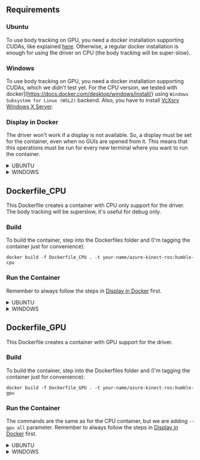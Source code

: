 ## Requirements
### Ubuntu
To use body tracking on GPU, you need a docker installation supporting CUDAs, like explained [here](https://linuxhint.com/use-nvidia-gpu-docker-containers-ubuntu-22-04-lts/).
Otherwise, a regular docker installation is enough for using the driver on CPU (the body tracking will be super-slow).

### Windows
To use body tracking on GPU, you need a docker installation supporting CUDAs, which we didn't test yet.
For the CPU version, we tested with docker](https://docs.docker.com/desktop/windows/install/) using `Windows Subsystem for Linux (WSL2)` backend.
Also, you have to install [VcXsrv Windows X Server](https://sourceforge.net/projects/vcxsrv/). 

### Display in Docker
The driver won't work if a display is not available. So, a display must be set for the container, even when no GUIs are opened from it.
This means that this operations must be run for every new terminal where you want to run the container.
<details>
  <summary>UBUNTU</summary>

		Simply run:
		```
		xhost +local:docker
		```
		Then launch the container as explained below.
</details>

<details>
  <summary>WINDOWS</summary>

		1. Start XLaunch
		2. Leave default settings and press `Next` (Multiple windows, Display number -1)
		3. Leave default settings and press `Next` (Start no client)
		4. Remove flag from `Native opengl` and press `Next`
		5. Press `Finish`
  
  		Open a WSL terminal and launch the container as explained below:
</details>

## Dockerfile_CPU
This Dockerfile creates a container with CPU only support for the driver. The body tracking will be superslow, it's useful for debug only.

### Build
To build the container, step into the Dockerfiles folder and (I'm tagging the container just for convenience):
```
docker build -f Dockerfile_CPU . -t your-name/azure-kinect-ros:humble-cpu
```

### Run the Container
Remember to always follow the steps in [Display in Docker](#display-in-docker) first.

<details>
  <summary>UBUNTU</summary>

  	To check that everything works, you can run `k4aviewer` from the container.
	Run:
	```
	docker run --privileged \
				--volume /tmp/.X11-unix:/tmp/.X11-unix:ro \
				-e DISPLAY=unix$DISPLAY \
				-it your-name/azure-kinect-ros:humble-cpu \
				k4aviewer
	```
	The viewer should open. You will get an error because the microphone does not work. If you need, you can make it work following [this steps](https://github.com/mviereck/x11docker/wiki/Container-sound:-ALSA-or-Pulseaudio#pulseaudio-with-shared-socket) and then running:

	```
	docker run --privileged \
				--volume /tmp/.X11-unix:/tmp/.X11-unix:ro \
				-e DISPLAY=unix$DISPLAY \
				--env PULSE_SERVER=unix:/tmp/pulseaudio.socket \
			    --env PULSE_COOKIE=/tmp/pulseaudio.cookie \
			    --volume /tmp/pulseaudio.socket:/tmp/pulseaudio.socket \
			    --volume /tmp/pulseaudio.client.conf:/etc/pulse/client.conf \
			    --user $(id -u):$(id -g) \
				-it your-name/azure-kinect-ros:humble-cpu \
				k4aviewer
	```

	If everything works (except the microphone), you can run the ROS driver. For all the available parameters, check the doc.
	The following command will run the driver with body tracking enabled on CPU, so it will be super slow.

	```
	docker run --privileged \
				--volume /tmp/.X11-unix:/tmp/.X11-unix:ro \
				-e DISPLAY=unix$DISPLAY \
				-it your-name/azure-kinect-ros:humble-cpu \
				ros2 launch azure_kinect_ros_driver driver.launch.py body_tracking_enabled:=true body_tracking_cpu:=true rectify_images:=false
	```
</details>

<details>
  <summary>WINDOWS</summary>
  
		To check that everything works, you can run `k4aviewer` from the container.
		Run:
		```
		docker run --privileged \
					--volume /tmp/.X11-unix:/tmp/.X11-unix:ro \
					-e DISPLAY=host.docker.internal:0.0 \
					-e QT_X11_NO_MITSHM=1 \
					-it your-name/azure-kinect-ros:humble-cpu \
					k4aviewer
		```

		If everything works (except the microphone), you can run the ROS driver. For all the available parameters, check the doc.
		The following command will run the driver with body tracking enabled on CPU, so it will be super slow.

		```
		docker run --privileged \
					--volume /tmp/.X11-unix:/tmp/.X11-unix:ro \
					-e DISPLAY=host.docker.internal:0.0 \
					-e QT_X11_NO_MITSHM=1 \
					-it your-name/azure-kinect-ros:humble-cpu \
					ros2 launch azure_kinect_ros_driver driver.launch.py body_tracking_enabled:=true body_tracking_cpu:=true rectify_images:=false
		```
</details>

## Dockerfile_GPU
This Dockerfile creates a container with GPU support for the driver.

### Build
To build the container, step into the Dockerfiles folder and (I'm tagging the container just for convenience):
```
docker build -f Dockerfile_GPU . -t your-name/azure-kinect-ros:humble-gpu
```

### Run the Container
The commands are the same as for the CPU container, but we are adding `--gpu all` parameter.
Remember to always follow the steps in [Display in Docker](#display-in-docker) first.

<details>
  <summary>UBUNTU</summary>

	To check that everything works, you can run `k4aviewer` from the container.
	Run:
	```
	docker run --privileged \
				--gpus all \
				--volume /tmp/.X11-unix:/tmp/.X11-unix:ro \
				-e DISPLAY=unix$DISPLAY \
				-it your-name/azure-kinect-ros:humble-gpu \
				k4aviewer
	```
	The viewer should open. You will get an error because the microphone does not work. If you need, you can make it work following [this steps](https://github.com/mviereck/x11docker/wiki/Container-sound:-ALSA-or-Pulseaudio#pulseaudio-with-shared-socket) and then running:

	```
	docker run --privileged \
				--gpus all \
				--volume /tmp/.X11-unix:/tmp/.X11-unix:ro \
				-e DISPLAY=unix$DISPLAY \
				--env PULSE_SERVER=unix:/tmp/pulseaudio.socket \
			    --env PULSE_COOKIE=/tmp/pulseaudio.cookie \
			    --volume /tmp/pulseaudio.socket:/tmp/pulseaudio.socket \
			    --volume /tmp/pulseaudio.client.conf:/etc/pulse/client.conf \
			    --user $(id -u):$(id -g) \
				-it your-name/azure-kinect-ros:humble-gpu \
				k4aviewer
	```

	If everything works (except the microphone), you can run the ROS driver. For all the available parameters, check the doc.
	The following command will run the driver with body tracking enabled on GPU.

	```
	docker run --privileged \
				--gpus all \
				--volume /tmp/.X11-unix:/tmp/.X11-unix:ro \
				-e DISPLAY=unix$DISPLAY \
				-it your-name/azure-kinect-ros:humble-GPU \
				ros2 launch azure_kinect_ros_driver driver.launch.py body_tracking_enabled:=true body_tracking_cpu:=false rectify_images:=false
	```
</details>

<details>
  <summary>WINDOWS</summary>
  
	Run:
	```
	docker run --privileged \
				--gpus all
				--volume /tmp/.X11-unix:/tmp/.X11-unix:ro \
				-e DISPLAY=host.docker.internal:0.0 \
				-e QT_X11_NO_MITSHM=1 \
				-it your-name/azure-kinect-ros:humble-gpu \
				k4aviewer
	```

	If everything works (except the microphone), you can run the ROS driver. For all the available parameters, check the doc.
	The following command will run the driver with body tracking enabled on GPU.

	```
	docker run --privileged \
				--gpus all \
				--volume /tmp/.X11-unix:/tmp/.X11-unix:ro \
				-e DISPLAY=host.docker.internal:0.0 \
				-e QT_X11_NO_MITSHM=1 \
				-it your-name/azure-kinect-ros:humble-gpu \
				ros2 launch azure_kinect_ros_driver driver.launch.py body_tracking_enabled:=true body_tracking_cpu:=false rectify_images:=false
	```
</details>